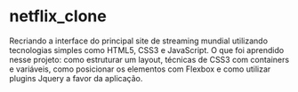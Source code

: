 # netflix_clone
Recriando a interface do principal site de streaming mundial utilizando tecnologias simples como HTML5, CSS3 e JavaScript. O que foi aprendido nesse projeto: como estruturar um layout, técnicas de CSS3 com containers e variáveis, como posicionar os elementos com Flexbox e como utilizar plugins Jquery a favor da aplicação.
